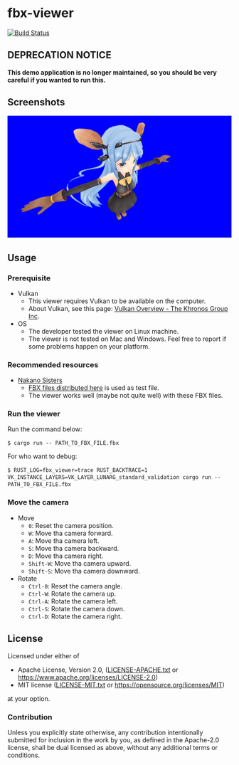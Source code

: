 # fbx-viewer

[![Build Status](https://travis-ci.org/lo48576/fbx-viewer.svg?branch=develop)](https://travis-ci.org/lo48576/fbx-viewer)

## DEPRECATION NOTICE

**This demo application is no longer maintained, so you should be very careful
if you wanted to run this.**

## Screenshots

![](doc/capture01.png)

## Usage

### Prerequisite

* Vulkan
    + This viewer requires Vulkan to be available on the computer.
    + About Vulkan, see this page: [Vulkan Overview - The Khronos Group Inc](https://www.khronos.org/vulkan/).
* OS
    + The developer tested the viewer on Linux machine.
    + The viewer is not tested on Mac and Windows.
      Feel free to report if some problems happen on your platform.

### Recommended resources

* [Nakano Sisters](https://web.archive.org/web/20180805180846/http://nakasis.com/)
    + [FBX files distributed here](https://web.archive.org/web/20180805180846/http://nakasis.com/data/NakanoSisters_1_2_FBX.zip)
      is used as test file.
    + The viewer works well (maybe not quite well) with these FBX files.

### Run the viewer

Run the command below:

```
$ cargo run -- PATH_TO_FBX_FILE.fbx
```

For who want to debug:

```
$ RUST_LOG=fbx_viewer=trace RUST_BACKTRACE=1 VK_INSTANCE_LAYERS=VK_LAYER_LUNARG_standard_validation cargo run -- PATH_TO_FBX_FILE.fbx
```

### Move the camera

* Move
    + `0`: Reset the camera position.
    + `W`: Move tha camera forward.
    + `A`: Move tha camera left.
    + `S`: Move tha camera backward.
    + `D`: Move tha camera right.
    + `Shift-W`: Move tha camera upward.
    + `Shift-S`: Move tha camera downward.
* Rotate
    + `Ctrl-0`: Reset the camera angle.
    + `Ctrl-W`: Rotate the camera up.
    + `Ctrl-A`: Rotate the camera left.
    + `Ctrl-S`: Rotate the camera down.
    + `Ctrl-D`: Rotate the camera right.


## License

Licensed under either of

* Apache License, Version 2.0, ([LICENSE-APACHE.txt](LICENSE-APACHE.txt) or
  <https://www.apache.org/licenses/LICENSE-2.0>)
* MIT license ([LICENSE-MIT.txt](LICENSE-MIT.txt) or
  <https://opensource.org/licenses/MIT>)

at your option.

### Contribution

Unless you explicitly state otherwise, any contribution intentionally submitted
for inclusion in the work by you, as defined in the Apache-2.0 license, shall be
dual licensed as above, without any additional terms or conditions.
